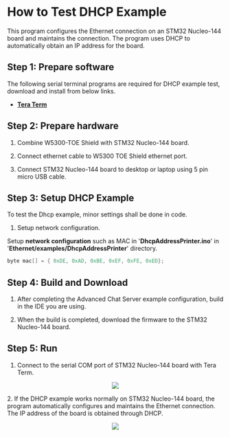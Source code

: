 # How to Test DHCP Example

This program configures the Ethernet connection on an STM32 Nucleo-144 board and maintains the connection. The program uses DHCP to automatically obtain an IP address for the board.


## Step 1: Prepare software

The following serial terminal programs are required for DHCP example test, download and install from below links.

- [**Tera Term**][link-tera_term]


## Step 2: Prepare hardware

1. Combine W5300-TOE Shield with STM32 Nucleo-144 board.

2. Connect ethernet cable to W5300 TOE Shield ethernet port.

3. Connect STM32 Nucleo-144 board to desktop or laptop using 5 pin micro USB cable.



## Step 3: Setup DHCP Example

To test the Dhcp example, minor settings shall be done in code.


1. Setup network configuration.

Setup **network configuration** such as MAC in '**DhcpAddressPrinter.ino**' in '**Ethernet/examples/DhcpAddressPrinter**' directory.

```cpp
byte mac[] = { 0xDE, 0xAD, 0xBE, 0xEF, 0xFE, 0xED};
```

## Step 4: Build and Download

1. After completing the Advanced Chat Server example configuration, build in the IDE you are using.

2. When the build is completed, download the firmware to the STM32 Nucleo-144 board.


## Step 5: Run

1. Connect to the serial COM port of STM32 Nucleo-144 board with Tera Term.
<p align="center"><img src="https://github.com/Wiznet/W5300-TOE-Arduino/blob/main/Static/images/examples/teraterm_setting.png"></p>
2. If the DHCP example works normally on STM32 Nucleo-144 board, the program automatically configures and maintains the Ethernet connection. The IP address of the board is obtained through DHCP.

<p align="center"><img src="https://github.com/Wiznet/W5300-TOE-Arduino/blob/main/Static/images/examples/dhcp_setting_up.png"></p>

<!--
Link
-->

[link-tera_term]: https://osdn.net/projects/ttssh2/releases/